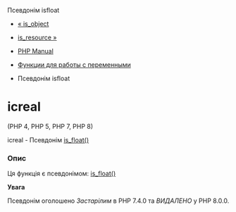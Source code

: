 Псевдонім isfloat

-   [« is\_object](function.is-object.html)
    
-   [is\_resource »](function.is-resource.html)
    
-   [PHP Manual](index.html)
    
-   [Функции для работы с переменными](ref.var.html)
    
-   Псевдонім isfloat
    

# ісreal

(PHP 4, PHP 5, PHP 7, PHP 8)

ісreal - Псевдонім [is\_float()](function.is-float.html)

### Опис

Ця функція є псевдонімом: [is\_float()](function.is-float.html)

**Увага**

Псевдонім оголошено *Застарілим* в PHP 7.4.0 та *ВИДАЛЕНО* у PHP 8.0.0.